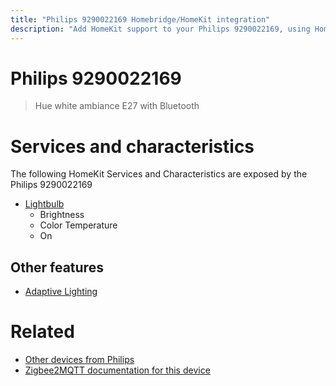 ```yaml
---
title: "Philips 9290022169 Homebridge/HomeKit integration"
description: "Add HomeKit support to your Philips 9290022169, using Homebridge, Zigbee2MQTT and homebridge-z2m."
---
```

<!---
This file has been GENERATED using src/docgen/docgen.ts
DO NOT EDIT THIS FILE MANUALLY!
-->
# Philips 9290022169
> Hue white ambiance E27 with Bluetooth


# Services and characteristics
The following HomeKit Services and Characteristics are exposed by
the Philips 9290022169

* [Lightbulb](../../light.md)
  * Brightness
  * Color Temperature
  * On

## Other features
* [Adaptive Lighting](../../light.md)

# Related
* [Other devices from Philips](../index.md#philips)
* [Zigbee2MQTT documentation for this device](https://www.zigbee2mqtt.io/devices/9290022169.html)